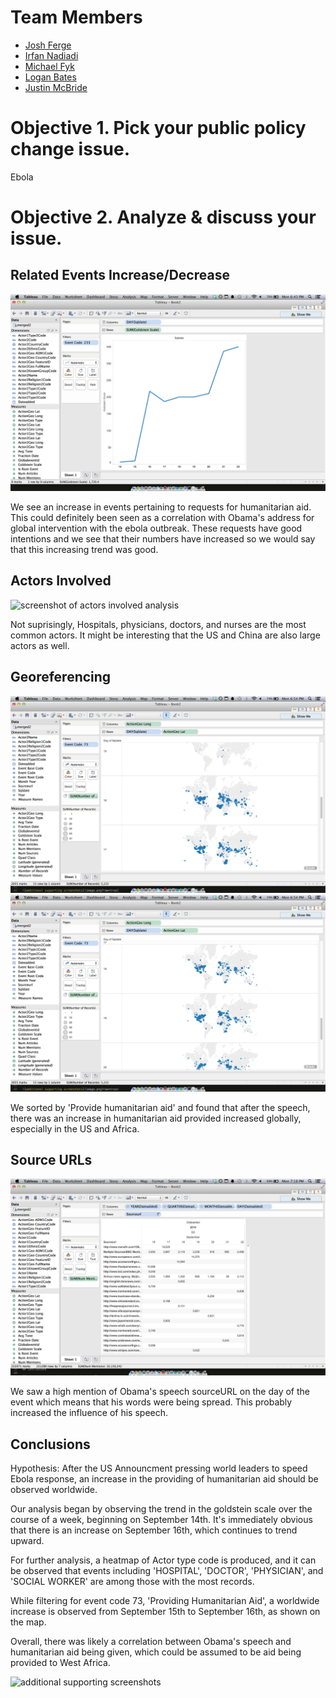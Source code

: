 # Team Members

* [Josh Ferge](https://github.com/JoshFerge)
* [Irfan Nadiadi](https://github.com/Irfann1)
* [Michael Fyk](https://github.com/thefyk)
* [Logan Bates](https://github.com/LoganBates)
* [Justin McBride](https://github.com/dare599z)

# Objective 1. Pick your public policy change issue.

Ebola

# Objective 2. Analyze & discuss your issue.

## Related Events Increase/Decrease

![screenshot of the related events analysis](object1.png?raw=true) 

We see an increase in events pertaining to requests for humanitarian aid. This could definitely been seen as a correlation with Obama's address for global intervention with the ebola outbreak. These requests have good intentions and we see that their numbers have increased so we would say that this increasing trend was good.


## Actors Involved

![screenshot of actors involved analysis](http://i.imgur.com/45VZ3ib.png) 

Not suprisingly, Hospitals, physicians, doctors, and nurses are the most common actors. It might be interesting that the US and China are also large actors as well.

## Georeferencing

![an image/images of the different ways you can use georeferencing](object3a.png?raw=true) 
![an image/images of the different ways you can use georeferencing](object3b.png?raw=true) 

We sorted by 'Provide humanitarian aid' and found that after the speech, there was an increase in humanitarian aid provided increased globally, especially in the US and Africa.

## Source URLs

![an image of your source URL analysis](object4.png?raw=true) 

We saw a high mention of Obama's speech sourceURL on the day of the event which means that his words were being spread. This probably increased the influence of his speech.
## Conclusions

Hypothesis: After the US Announcment pressing world leaders to speed Ebola response, an increase in the providing of humanitarian aid should be observed worldwide.

Our analysis began by observing the trend in the goldstein scale over the course of a week, beginning on September 14th. It's immediately obvious that there is an increase on September 16th, which continues to trend upward.

For further analysis, a heatmap of Actor type code is produced, and it can be observed that events including 'HOSPITAL', 'DOCTOR', 'PHYSICIAN', and 'SOCIAL WORKER' are among those with the most records.

While filtering for event code 73, 'Providing Humanitarian Aid', a worldwide increase is observed from September 15th to September 16th, as shown on the map.

Overall, there was likely a correlation between Obama's speech and humanitarian aid being given, which could be assumed to be aid being provided to West Africa.

![additional supporting screenshots](image.png?raw=true) 
